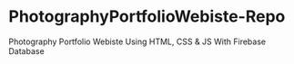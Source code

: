 # PhotographyPortfolioWebiste-Repo
Photography Portfolio Webiste Using HTML, CSS &amp; JS With Firebase Database
